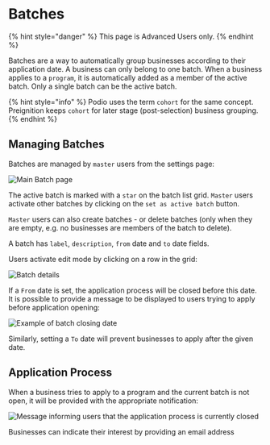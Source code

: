 # Batches

{% hint style="danger" %}
This page is Advanced Users only.
{% endhint %}

Batches are a way to automatically group businesses according to their application date. A business can only belong to one batch. When a business applies to a `program`, it is automatically added as a member of the active batch. Only a single batch can be the active batch.

{% hint style="info" %}
Podio uses the term `cohort` for the same concept. Preignition keeps `cohort` for later stage (post-selection) business grouping.
{% endhint %}

## Managing Batches

Batches are managed by `master` users from the settings page:

![Main Batch page](../../../.gitbook/assets/image-27.png)

The active batch is marked with a `star` on the batch list grid. `Master` users activate other batches by clicking on the `set as active batch` button.

`Master` users can also create batches - or delete batches (only when they are empty, e.g. no businesses are members of the batch to delete).

A batch has `label`, `description`, `from` date and `to` date fields.

Users activate edit mode by clicking on a row in the grid:

![Batch details](../../../.gitbook/assets/image-31.png)

If a `From` date is set, the application process will be closed before this date. It is possible to provide a message to be displayed to users trying to apply before application opening:

![Example of batch closing date](<../../../.gitbook/assets/image (46).png>)

Similarly, setting a `To` date will prevent businesses to apply after the given date.

## Application Process

When a business tries to apply to a program and the current batch is not open, it will be provided with the appropriate notification:

![Message informing users that the application process is currently closed](<../../../.gitbook/assets/image (56).png>)

Businesses can indicate their interest by providing an email address
